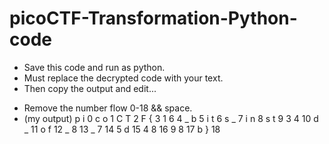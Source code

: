 # picoCTF-Transformation-Python-code

- Save this code and run as python.
- Must replace the decrypted code with your text.
- Then copy the output and edit...
 * Remove the number flow 0-18 && space.
 * (my output)
p
i
0
c
o
1
C
T
2
F
{
3
1
6
4
_
b
5
i
t
6
s
_
7
i
n
8
s
t
9
3
4
10
d
_
11
o
f
12
_
8
13
_
7
14
5
d
15
4
8
16
9
8
17
b
}
18
